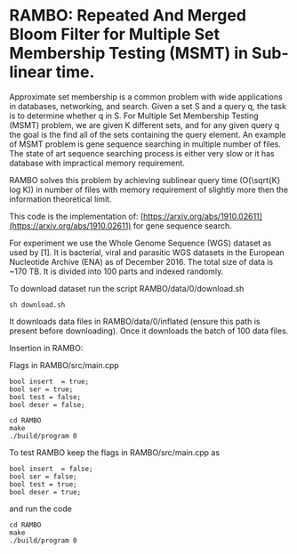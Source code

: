 # RAMBO: Repeated And Merged Bloom Filter for Multiple Set Membership Testing (MSMT) in Sub-linear time.

Approximate set membership is a common problem with wide applications in databases, networking, and search. 
Given a set S and a query q, the task is to determine whether q in S. For Multiple Set Membership Testing (MSMT) problem, 
we are given K different sets, and for any given query q the goal is the find all of the sets containing the query element. 
An example of MSMT problem is gene sequence searching in multiple number of files. The state of art sequence searching process 
is either very slow or it has database with impractical memory requirement. 

RAMBO solves this problem by achieving sublinear query time (O(\sqrt{K} log K)) in number of files with memory requirement 
of slightly more then the information theoretical limit. 

This code is the implementation of: 
[https://arxiv.org/abs/1910.02611](https://arxiv.org/abs/1910.02611)
for gene sequence search.

For experiment we use  the  Whole Genome Sequence (WGS) dataset as  used by [1].  It  is  bacterial,  viral  and
parasitic WGS datasets in the European Nucleotide Archive (ENA) as of December 2016. The total size of data is ~170 TB. It is divided into 100 parts and indexed randomly. 

To download dataset run the script RAMBO/data/0/download.sh 
```
sh download.sh
```
It downloads data files in RAMBO/data/0/inflated (ensure this path is present before downloading). Once it downloads the batch of 100 data files. 

Insertion in RAMBO:

Flags in RAMBO/src/main.cpp 
```
bool insert  = true;
bool ser = true;
bool test = false;
bool deser = false;
```
```
cd RAMBO
make
./build/program 0
```
To test RAMBO keep the flags in RAMBO/src/main.cpp as

```
bool insert  = false;
bool ser = false;
bool test = true;
bool deser = true;
```
and run the code
```
cd RAMBO
make
./build/program 0
```

